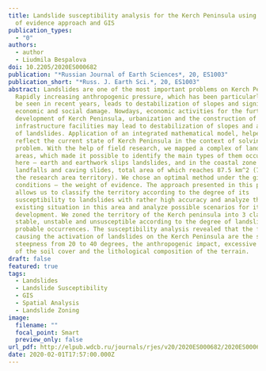 ```yaml
---
title: Landslide susceptibility analysis for the Kerch Peninsula using weights
  of evidence approach and GIS
publication_types:
  - "0"
authors:
  - author
  - Liudmila Bespalova
doi: 10.2205/2020ES000682
publication: "*Russian Journal of Earth Sciences*, 20, ES1003"
publication_short: "*Russ. J. Earth Sci.*, 20, ES1003"
abstract: Landslides are one of the most important problems on Kerch Peninsula.
  Rapidly increasing anthropogenic pressure, which has been particularly could
  be seen in recent years, leads to destabilization of slopes and significant
  economic and social damage. Nowdays, economic activities for the further
  development of Kerch Peninsula, urbanization and the construction of new
  infrastructure facilities may lead to destabilization of slopes and activation
  of landslides. Application of an integrated mathematical model, helped us to
  reflect the current state of Kerch Peninsula in the context of solving this
  problem. With the help of field research, we mapped a complex of landslide
  areas, which made it possible to identify the main types of them occurring
  here – earth and earthwork slips landslides, and in the coastal zone –
  landfalls and caving slides, total area of which reaches 87.5 km^2 (7.4% of
  the research area territory). We chose an optimal method under the given
  conditions – the weight of evidence. The approach presented in this paper
  allows us to classify the territory according to the degree of its
  susceptibility to landslides with rather high accuracy and analyze the
  existing situation in this area and analyze possible scenarios for its
  development. We zoned the territory of the Kerch peninsula into 3 classes –
  stable, unstable and unsusceptible according to the degree of landslide
  probable occurrences. The susceptibility analysis revealed that the factors
  causing the activation of landslides on the Kerch Peninsula are the slope
  steepness from 20 to 40 degrees, the anthropogenic impact, excessive salinity
  of the soil cover and the lithological composition of the terrain.
draft: false
featured: true
tags:
  - Landslides
  - Landslide Susceptibility
  - GIS
  - Spatial Analysis
  - Landslide Zoning
image:
  filename: ""
  focal_point: Smart
  preview_only: false
url_pdf: http://elpub.wdcb.ru/journals/rjes/v20/2020ES000682/2020ES000682.pdf
date: 2020-02-01T17:57:00.000Z
---
```

